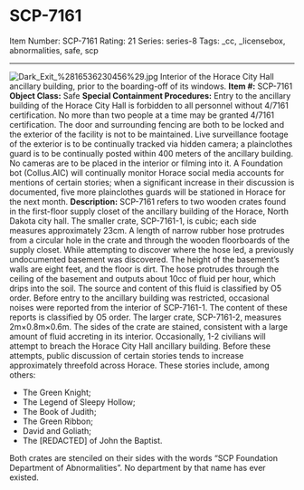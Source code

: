 # SCP-7161
Item Number: SCP-7161
Rating: 21
Series: series-8
Tags: _cc, _licensebox, abnormalities, safe, scp

---

![Dark_Exit_%2816536230456%29.jpg](https://upload.wikimedia.org/wikipedia/commons/c/c3/Dark_Exit_%2816536230456%29.jpg)
Interior of the Horace City Hall ancillary building, prior to the boarding-off of its windows.
**Item #:** SCP-7161
**Object Class:** Safe
**Special Containment Procedures:** Entry to the ancillary building of the Horace City Hall is forbidden to all personnel without 4/7161 certification. No more than two people at a time may be granted 4/7161 certification. The door and surrounding fencing are both to be locked and the exterior of the facility is not to be maintained. Live surveillance footage of the exterior is to be continually tracked via hidden camera; a plainclothes guard is to be continually posted within 400 meters of the ancillary building. No cameras are to be placed in the interior or filming into it.
A Foundation bot (Collus.AIC) will continually monitor Horace social media accounts for mentions of certain stories; when a significant increase in their discussion is documented, five more plainclothes guards will be stationed in Horace for the next month.
**Description:** SCP-7161 refers to two wooden crates found in the first-floor supply closet of the ancillary building of the Horace, North Dakota city hall.
The smaller crate, SCP-7161-1, is cubic; each side measures approximately 23cm. A length of narrow rubber hose protrudes from a circular hole in the crate and through the wooden floorboards of the supply closet.
While attempting to discover where the hose led, a previously undocumented basement was discovered. The height of the basement’s walls are eight feet, and the floor is dirt. The hose protrudes through the ceiling of the basement and outputs about 10cc of fluid per hour, which drips into the soil. The source and content of this fluid is classified by O5 order.
Before entry to the ancillary building was restricted, occasional noises were reported from the interior of SCP-7161-1. The content of these reports is classified by O5 order.
The larger crate, SCP-7161-2, measures 2m×0.8m×0.6m. The sides of the crate are stained, consistent with a large amount of fluid accreting in its interior.
Occasionally, 1-2 civilians will attempt to breach the Horace City Hall ancillary building. Before these attempts, public discussion of certain stories tends to increase approximately threefold across Horace. These stories include, among others:
  * The Green Knight;
  * The Legend of Sleepy Hollow;
  * The Book of Judith;
  * The Green Ribbon;
  * David and Goliath;
  * The [REDACTED] of John the Baptist.

Both crates are stenciled on their sides with the words “SCP Foundation Department of Abnormalities”. No department by that name has ever existed.